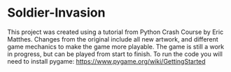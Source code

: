# Soldier-Invasion
This project was created using a tutorial from Python Crash Course by Eric Matthes.
Changes from the original include all new artwork, and different game mechanics to make the game more playable.
The game is still a work in progress, but can be played from start to finish.
To run the code you will need to install pygame: https://www.pygame.org/wiki/GettingStarted
